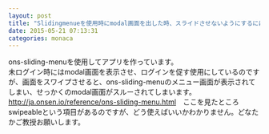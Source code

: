 ```yaml
---
layout: post
title: "Slidingmenueを使用時にmodal画面を出した時、スライドさせないようにするには"
date: 2015-05-21 07:13:31
categories: monaca
---
```

<p>ons-sliding-menuを使用してアプリを作っています。<br>
未ログイン時にはmodal画面を表示させ、ログインを促す使用にしているのですが、画面をスワイプさせると、ons-sliding-menuのメニュー画面が表示されてしまい、せっかくのmodal画面がスルーされてしまいます。<br>
<a href="http://ja.onsen.io/reference/ons-sliding-menu.html" rel="nofollow">http://ja.onsen.io/reference/ons-sliding-menu.html</a>　ここを見たところswipeableという項目があるのですが、どう使えばいいかわかりません。どなたかご教授お願いします。</p>
